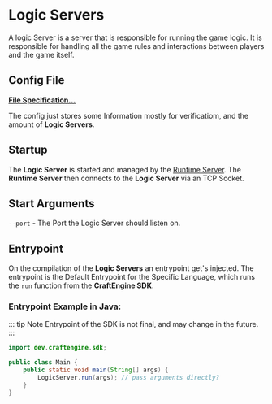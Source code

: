 # Logic Servers

A logic Server is a server that is responsible for running the game logic. It is responsible for handling all the game rules and interactions between players and the game itself.

## Config File

[**File Specification...**](/develop/projects/formats/lgcsrvcf)

The config just stores some Information mostly for verificatiom, and the amount of **Logic Servers**.

## Startup

The **Logic Server** is started and managed by the [Runtime Server](/develop/servers/runtime-server). The **Runtime Server** then connects to the **Logic Server** via an TCP Socket.

## Start Arguments

`--port` - The Port the Logic Server should listen on.

## Entrypoint

On the compilation of the **Logic Servers** an entrypoint get's injected. The entrypoint is the Default Entrypoint for the Specific Language, which runs the `run` function from the **CraftEngine SDK**.

### Entrypoint Example in Java: <Badge type="warning" text="Not Final" />

::: tip Note
Entrypoint of the SDK is not final, and may change in the future.
:::

```java
import dev.craftengine.sdk;

public class Main {
    public static void main(String[] args) {
        LogicServer.run(args); // pass arguments directly?
    }
}

```
